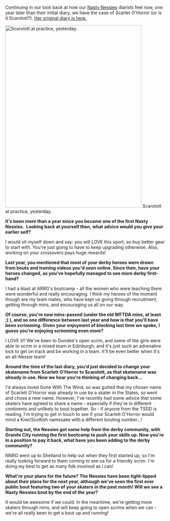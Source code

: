 <html><body><p>Continuing in our look back at how our <a href="nastynessiesrollergirls.wordpress.com">Nasty Nessies</a> diarists feel now, one year later than their initial diary, we have the case of Scarlet O'Horror (or is it Scarolott?). <a href="http://scottishrollerderbyblog.com/2012/06/23/monthly-diary-of-a-league-nasty-nessies-in-june-scarolott/">Her original diary is here.</a>

<a href="http://scottishrollerderbyblog.com/2013/04/skate-pic.jpg"><img class=" wp-image-2524 " alt="Scarolott at practice, yesterday." src="http://scottishrollerderbyblog.com/2013/04/skate-pic.jpg?w=614" width="430" height="575"></a> Scarolott at practice, yesterday.

</p><div><strong>It's been more than a year since you became one of the first Nasty Nessies.  Looking back at yourself then, what advice would you give your earlier self?</strong>

<strong></strong>I would sit myself down and say: you will LOVE this sport, so buy better gear to start with. You're just going to have to keep upgrading otherwise. Also, working on your crossovers pays huge rewards!

<strong>Last year, you mentioned that most of your derby heroes were drawn from bouts and training videos you'd seen online. Since then, have your heroes changed, as you've hopefully managed to see more derby first-hand?</strong>

I had a blast at ARRG's bootcamp - all the women who were teaching there were wonderful and really encouraging. I think my heroes of the moment though are my team mates, who have kept us going through recruitment, getting through mins, and encouraging us all on our way.


<strong>Of course, you're now mins-passed (under the old WFTDA mins, at least ;) ), and so one difference between last year and how is that you'll have been scrimming. Given your enjoyment of blocking last time we spoke, I guess you're enjoying scrimming even more?</strong>

<strong></strong>I LOVE it!! We've been to Dundee's open scrim, and some of the girls were able to scrim in a mixed team in Edinburgh, and it's just such an adrenaline kick to get on track and be working in a team. It'll be even better when it's an all-Nessie team!

<strong>Around the time of the last diary, you'd just decided to change your skatename from Scarlett O'Horror to Scarolott, as that skatename was already in use. Now we hear you're thinking of changing back...</strong>

<strong></strong>I'd always loved Gone With The Wind, so was gutted that my chosen name of Scarlett O'Horror was already in use by a skater in the States, so went and chose a new name. However, I've recently had some advice that some skaters have agreed to share a name - especially if they're in different continents and unlikely to bout together. So - if anyone from the TSDD is reading, I'm trying to get in touch to see if your Scarlett O'Horror would mind a Kiwi/Scottish namesake with a different bouting number...!

<strong>Starting out, the Nessies got some help from the derby community, with Granite City running the first bootcamp to push your skills up. Now you're in a position to pay it back, what have you been adding to the derby community?</strong>

NNRG went up to Shetland to help out when they first started up, so I'm really looking forward to them coming to see us for a friendly scrim. I'm doing my best to get as many folk involved as I can!

<strong>What're your plans for the future? The Nessies have been tight-lipped about their plans for the next year, although we've seen the first ever public bout featuring two of your skaters in the past month! Will we see a Nasty Nessies bout by the end of the year?</strong>

<strong></strong>It would be awesome if we could. In the meantime, we're getting more skaters through mins, and will keep going to open scrims when we can - we're all really keen to get a bout up and running!</div></body></html>
